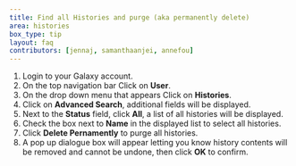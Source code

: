 ```yaml
---
title: Find all Histories and purge (aka permanently delete)
area: histories      
box_type: tip
layout: faq          
contributors: [jennaj, samanthaanjei, annefou]
---
```

1. Login to your Galaxy account.
2. On the top navigation bar Click on **User**. 
3. On the drop down menu that appears Click on **Histories**.
4. Click on **Advanced Search**, additional fields will be displayed. 
5. Next to the **Status** field, click **All**, a list of all histories will be displayed.
6. Check the box next to **Name** in the displayed list to select all histories.
7. Click **Delete Pernamently** to purge all histories.
8. A pop up dialogue box will appear letting you know history contents will be removed and cannot be undone, then click **OK** to confirm.
